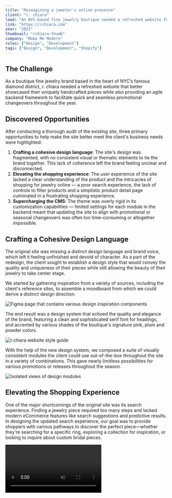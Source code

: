 ```yaml
---
title: "Reimagining a jeweler's online presence"
client: "r. chiara"
lead: "An NYC-based fine jewelry boutique needed a refreshed website that better showcased their bespoke pieces, along with an agile backend framework for seamless promotional changeovers."
link: "https://rchiara.com"
year: "2023"
thumbnail: "rchiara-thumb"
company: "Make Me Modern"
roles: ["Design", "Development"]
tags: ["Design", "Development", "Shopify"]
---
```


<!-- markdownlint-disable no-inline-html -->

<script>
  import Divider from '$lib/Divider.svelte';
  import Video from '$lib/Video.svelte';
  import Image from '$lib/Image.svelte';
  import MetricsWrapper from '$lib/MetricsWrapper.svelte';
  import Metric from '$lib/Metric.svelte';
  import Disclaimer from '$lib/Disclaimer.svelte';
</script>

## The Challenge

As a boutique fine jewelry brand based in the heart of NYC’s famous diamond district, r. chiara needed a refreshed website that better showcased their uniquely handcrafted pieces while also providing an agile backend framework to facilitate quick and seamless promotional changeovers throughout the year.

## Discovered Opportunities

After conducting a thorough audit of the existing site, three primary opportunities to help make the site better meet the client's business needs were highlighted:

1. **Crafting a cohesive design language**: The site's design was fragmented, with no consistent visual or thematic elements to tie the brand together. This lack of coherence left the brand feeling unclear and disconnected.
2. **Elevating the shopping experience**: The user experience of the site lacked a clear understanding of the product and the intricacies of shopping for jewelry online — a poor search experience, the lack of controls to filter products and a simplistic product detail page culminated in a frustrating shopping experience.
3. **Supercharging the CMS**: The theme was overly rigid in its customization capabilities — limited settings for each module in the backend meant that updating the site to align with promotional or seasonal changeovers was often too time-consuming or altogether impossible.

<Divider />

## Crafting a Cohesive Design Language

The original site was missing a distinct design language and brand voice, which left it feeling unfinished and devoid of character. As a part of the redesign, the client sought to establish a design style that would convey the quality and uniqueness of their pieces while still allowing the beauty of their jewelry to take center stage.

We started by gathering inspiration from a variety of sources, including the client's reference sites, to assemble a moodboard from which we could derive a distinct design direction.

<Image name="rchiara-process-1" caption="A look into our ideation space" alt="Figma page that contains various design inspiration components" />

The end result was a design system that echoed the quality and elegance of the brand, featuring a clean and sophisticated serif font for headings, and accented by various shades of the boutique's signature pink, plum and powder colors.

<Image name="rchiara-styleguide" caption="A sampling of design elements used across the site" alt="r.chiara website style guide" />

With the help of the new design system, we composed a suite of visually consistent modules the client could use out-of-the-box throughout the site in a variety of combinations.  This gave nearly limitless possibilities for various promotions or releases throughout the season.

<Image name="rchiara-modules" caption="A look at a few of the content modules used on the site" alt="Isolated views of design modules" />

<Divider />

## Elevating the Shopping Experience

One of the major shortcomings of the original site was its search experience. Finding a jewelry piece required too many steps and lacked modern eCommerce features like search suggestions and predictive results. In designing the updated search experience, our goal was to provide shoppers with various pathways to discover the perfect piece—whether they're searching for a specific ring, exploring a collection for inspiration, or looking to inquire about custom bridal pieces.

<Video name="rchiara-video-search" caption="The new predictive search feature in action"/>

Product filtering and sorting on the previous site were notably limited, providing just a handful of options. Our redesigned experience gave shoppers more control, enabling them to easily filter products by price range and metal type, ensuring they could find exactly what they were looking for.

<Video name="rchiara-video-filter" caption="Shoppers can filter by price, metal, gemstone and more"/>

A key highlight of our redesign was the transformation of the product detail page, where we aimed to enhance the way shoppers interact with and appreciate the jewelry. The client wanted to include high-resolution videos to showcase their jewelry on the product pages, along with the option to zoom in on images. Our solution was a comprehensive media gallery that allowed shoppers to explore each piece in extra-fine detail.

<Video name="rchiara-video-pdp" caption="An enhanced shopping experience on the main product page"/>

<Divider />

## Supercharging the CMS

A crucial component of the redesign was ensuring the client had control over the content and layout via Shopify's content management system. The previous theme was purchased through Shopify's theme market, but it lacked a lot of the settings that a fully bespoke theme could offer.

An example of just one of these enhanced settings was a global color scheme library. To help differentiate sections on each page and break up large areas of white space, nearly every module included a `color_scheme` setting to change the foreground, background and accent colors. They could even create their own color schemes if they desired.

This gave the client the freedom to test out different looks and color combinations across the site without having to go through our development team.

<Image name="rchiara-cms-colors" caption="Shopify's global settings schema allowed us to compose the color schemes used on the store" alt="Color scheme creation process" />

Along the same lines, we intentionally designed the content modules to support different layouts that gave the client a variety of options to display copy and media across the site.

The hero module, for example, came pre-packaged with a selection of layouts that could accomodate images with varying focal points. Given that one of the client's chief complaints with the old theme was that the text in the hero section was often blocking important parts of the image, it was imperative that we developed a toolkit that remedied these recurring issues.

<Image name="rchiara-hero" caption="Our new hero module opened up hundreds of new possibilies" alt="Views of a variety of different hero section lockups that are possible" />

To keep everything regarding the site's customization capabilities organized and easily accessible for the client, we set aside ample time to create documentations for each module and it's various settings.

<Image name="rchiara-docs" caption="A look at the GitBook site containing documentation for the store's CMS" alt="View of the r.chiara GitBook on a page titled Popups" />

<Divider />

## Outcomes

After two months of work, we shipped a fully customized Shopify theme that was built on the foundations of cohesive design, an elevated shopping experience, and a future-proof content management setup. Not only did we completely revamp the store, but we also developed a set of docs that the client could easily refer to when making changes to the store post-launch. This ultimately reduced the frequency of needing to get in touch with our development team for the more trivial updates across the site, giving the power of content back to the client.

Two months after launching the new theme, we were pleased to see improvements in three key metrics compared to the last two months with the old theme:

<MetricsWrapper>
  <Metric name="Total Sales" delta={49} />
  <Metric name="Avg Order Value" delta={88} />
  <Metric name="Returning Customer Rate" delta={42} />
</MetricsWrapper>

<Disclaimer>as of August 24, 2024</Disclaimer>

<Divider />

## Takeaways

Above all, this project was a prime example of how crucial a proper CMS is to a successful website redesign. One the client's biggest issues with the old site was the lack of control they had over different aspects of the store and its content. Building around a more robust content management system challenged a lot of our initial design choices, but ultimately helped us develop a storefront that was built to handle a variety of configurations over time. It was a valuable lesson in putting both the user and client experience at the forefront of the design process.
